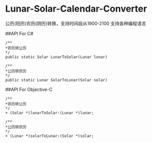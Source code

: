 # Lunar-Solar-Calendar-Converter
公历(阳历)农历(阴历)转换，支持时间段从1900-2100
支持各种编程语言

##API For C#
```
/**
*农历转公历
*/
public static Solar LunarToSolar(Lunar lunar)

/**
*公历转农历
*/
public static Lunar SolarToLunar(Solar solar)
```

##API For Objective-C
```
/**
*农历转公历
*/
+ (Solar *)lunarToSolar:(Lunar *)lunar;

/**
*公历转农历
*/
+ (Lunar *)solarToLunar:(Solar *)solar;
```